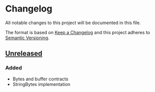 # Changelog
All notable changes to this project will be documented in this file.

The format is based on [Keep a Changelog](http://keepachangelog.com/en/1.0.0/)
and this project adheres to [Semantic Versioning](http://semver.org/spec/v2.0.0.html).

## [Unreleased]

### Added
- Bytes and buffer contracts
- StringBytes implementation

[Unreleased]: https://github.com/ecomdev/php-bytes/compare/4b825dc642cb6eb9a060e54bf8d69288fbee4904...HEAD

